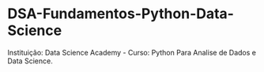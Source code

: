 # DSA-Fundamentos-Python-Data-Science
Instituição: Data Science Academy - Curso: Python Para Analise de Dados e Data Science. 
